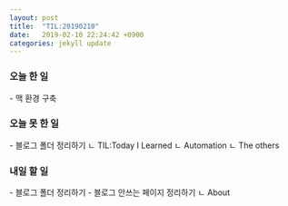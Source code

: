 ```yaml
---
layout: post
title:  "TIL:20190210"
date:   2019-02-10 22:24:42 +0900
categories: jekyll update
---
```

<h3> 오늘 한 일 </h3>
 -  맥 환경 구축  

<h3> 오늘 못 한 일 </h3>  
 - 블로그 폴더 정리하기  
    ㄴ TIL:Today I Learned   
    ㄴ Automation   
    ㄴ The others   

<h3> 내일 할 일 </h3>
 - 블로그 폴더 정리하기  
 - 블로그 안쓰는 페이지 정리하기  
   ㄴ  About

